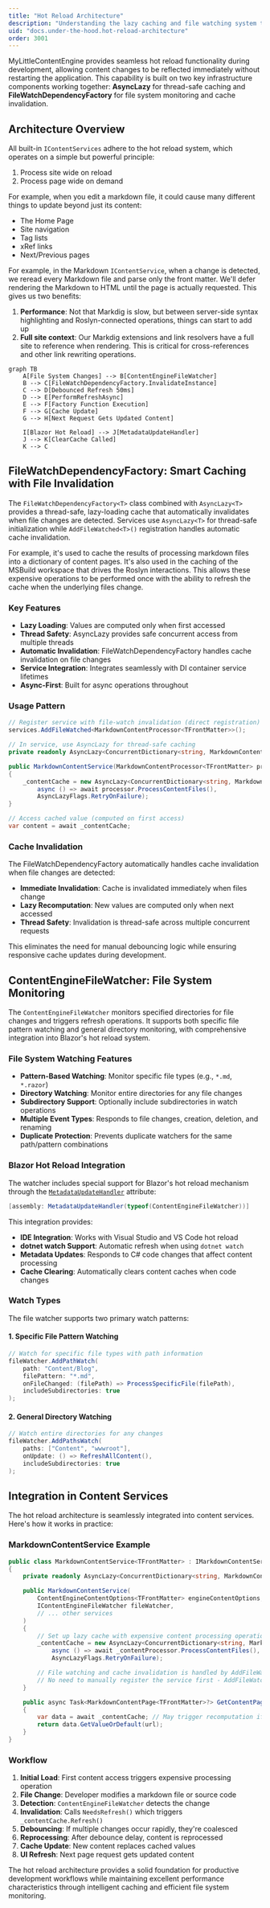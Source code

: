 ```yaml
---
title: "Hot Reload Architecture"
description: "Understanding the lazy caching and file watching system that powers MyLittleContentEngine's hot reload functionality"
uid: "docs.under-the-hood.hot-reload-architecture"
order: 3001
---
```


MyLittleContentEngine provides seamless hot reload functionality during development, allowing content changes to be reflected immediately without restarting the application. This capability is built on two key infrastructure components working together: **AsyncLazy** for thread-safe caching and **FileWatchDependencyFactory** for file system monitoring and cache invalidation.

## Architecture Overview

All built-in `IContentServices` adhere to the hot reload system, which operates on a simple but powerful principle:

1. Process site wide on reload
2. Process page wide on demand

For example, when you edit a markdown file, it could cause many different things to update beyond just its content:

- The Home Page
- Site navigation
- Tag lists
- xRef links
- Next/Previous pages

For example, in the Markdown `IContentService`, when a change is detected, we reread every Markdown file and parse only the front matter. We'll defer rendering the Markdown to HTML until the page is actually requested. This gives us two benefits:

1. **Performance**: Not that Markdig is slow, but between server-side syntax highlighting and Roslyn-connected operations, things can start to add up
2. **Full site context**: Our Markdig extensions and link resolvers have a full site to reference when rendering. This is critical for cross-references and other link rewriting operations. 

```mermaid
graph TB
    A[File System Changes] --> B[ContentEngineFileWatcher]
    B --> C[FileWatchDependencyFactory.InvalidateInstance]
    C --> D[Debounced Refresh 50ms]
    D --> E[PerformRefreshAsync]
    E --> F[Factory Function Execution]
    F --> G[Cache Update]
    G --> H[Next Request Gets Updated Content]
    
    I[Blazor Hot Reload] --> J[MetadataUpdateHandler]
    J --> K[ClearCache Called]
    K --> C
```

## FileWatchDependencyFactory: Smart Caching with File Invalidation

The `FileWatchDependencyFactory<T>` class combined with `AsyncLazy<T>` provides a thread-safe, lazy-loading cache that automatically invalidates when file changes are detected. Services use `AsyncLazy<T>` for thread-safe initialization while `AddFileWatched<T>()` registration handles automatic cache invalidation.

For example, it's used to cache the results of processing markdown files into a dictionary of content pages. It's also used in the caching of the MSBuild workspace that drives the Roslyn interactions. This allows these expensive operations to be performed once with the ability to refresh the cache when the underlying files change.

### Key Features

- **Lazy Loading**: Values are computed only when first accessed
- **Thread Safety**: AsyncLazy provides safe concurrent access from multiple threads
- **Automatic Invalidation**: FileWatchDependencyFactory handles cache invalidation on file changes
- **Service Integration**: Integrates seamlessly with DI container service lifetimes
- **Async-First**: Built for async operations throughout

### Usage Pattern

```csharp
// Register service with file-watch invalidation (direct registration)
services.AddFileWatched<MarkdownContentProcessor<TFrontMatter>>();

// In service, use AsyncLazy for thread-safe caching
private readonly AsyncLazy<ConcurrentDictionary<string, MarkdownContentPage<TFrontMatter>>> _contentCache;

public MarkdownContentService(MarkdownContentProcessor<TFrontMatter> processor)
{
    _contentCache = new AsyncLazy<ConcurrentDictionary<string, MarkdownContentPage<TFrontMatter>>>(
        async () => await processor.ProcessContentFiles(),
        AsyncLazyFlags.RetryOnFailure);
}

// Access cached value (computed on first access)
var content = await _contentCache;
```

### Cache Invalidation

The FileWatchDependencyFactory automatically handles cache invalidation when file changes are detected:

- **Immediate Invalidation**: Cache is invalidated immediately when files change
- **Lazy Recomputation**: New values are computed only when next accessed
- **Thread Safety**: Invalidation is thread-safe across multiple concurrent requests

This eliminates the need for manual debouncing logic while ensuring responsive cache updates during development.

## ContentEngineFileWatcher: File System Monitoring

The `ContentEngineFileWatcher` monitors specified directories for file changes and triggers refresh operations. It supports both specific file pattern watching and general directory monitoring, with comprehensive integration into Blazor's hot reload system.

### File System Watching Features

- **Pattern-Based Watching**: Monitor specific file types (e.g., `*.md`, `*.razor`)
- **Directory Watching**: Monitor entire directories for any file changes
- **Subdirectory Support**: Optionally include subdirectories in watch operations
- **Multiple Event Types**: Responds to file changes, creation, deletion, and renaming
- **Duplicate Protection**: Prevents duplicate watchers for the same path/pattern combinations

### Blazor Hot Reload Integration

The watcher includes special support for Blazor's hot reload mechanism through the [`MetadataUpdateHandler`](https://learn.microsoft.com/en-us/dotnet/api/system.reflection.metadata.metadataupdatehandlerattribute?view=net-9.0) attribute:

```csharp
[assembly: MetadataUpdateHandler(typeof(ContentEngineFileWatcher))]
```

This integration provides:

- **IDE Integration**: Works with Visual Studio and VS Code hot reload
- **dotnet watch Support**: Automatic refresh when using `dotnet watch`
- **Metadata Updates**: Responds to C# code changes that affect content processing
- **Cache Clearing**: Automatically clears content caches when code changes

### Watch Types

The file watcher supports two primary watch patterns:

#### 1. Specific File Pattern Watching
```csharp
// Watch for specific file types with path information
fileWatcher.AddPathWatch(
    path: "Content/Blog", 
    filePattern: "*.md", 
    onFileChanged: (filePath) => ProcessSpecificFile(filePath),
    includeSubdirectories: true
);
```

#### 2. General Directory Watching
```csharp
// Watch entire directories for any changes
fileWatcher.AddPathsWatch(
    paths: ["Content", "wwwroot"], 
    onUpdate: () => RefreshAllContent(),
    includeSubdirectories: true
);
```

## Integration in Content Services

The hot reload architecture is seamlessly integrated into content services. Here's how it works in practice:

### MarkdownContentService Example

```csharp
public class MarkdownContentService<TFrontMatter> : IMarkdownContentService<TFrontMatter>
{
    private readonly AsyncLazy<ConcurrentDictionary<string, MarkdownContentPage<TFrontMatter>>> _contentCache;

    public MarkdownContentService(
        ContentEngineContentOptions<TFrontMatter> engineContentOptions,
        IContentEngineFileWatcher fileWatcher,
        // ... other services
    )
    {
        // Set up lazy cache with expensive content processing operation
        _contentCache = new AsyncLazy<ConcurrentDictionary<string, MarkdownContentPage<TFrontMatter>>>(
            async () => await _contentProcessor.ProcessContentFiles(),
            AsyncLazyFlags.RetryOnFailure);

        // File watching and cache invalidation is handled by AddFileWatched<T>() registration
        // No need to manually register the service first - AddFileWatched does it all
    }

    public async Task<MarkdownContentPage<TFrontMatter>?> GetContentPageByUrlOrDefault(string url)
    {
        var data = await _contentCache; // May trigger recomputation if cache was invalidated
        return data.GetValueOrDefault(url);
    }
}
```

### Workflow

1. **Initial Load**: First content access triggers expensive processing operation
2. **File Change**: Developer modifies a markdown file or source code
3. **Detection**: `ContentEngineFileWatcher` detects the change
4. **Invalidation**: Calls `NeedsRefresh()` which triggers `_contentCache.Refresh()`
5. **Debouncing**: If multiple changes occur rapidly, they're coalesced
6. **Reprocessing**: After debounce delay, content is reprocessed
7. **Cache Update**: New content replaces cached values
8. **UI Refresh**: Next page request gets updated content

The hot reload architecture provides a solid foundation for productive development workflows while maintaining excellent performance characteristics through intelligent caching and efficient file system monitoring.
